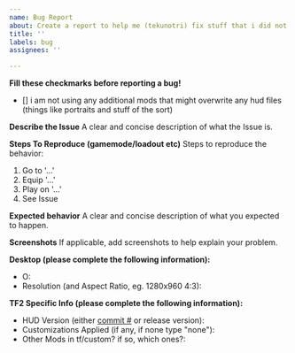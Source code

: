 ```yaml
---
name: Bug Report
about: Create a report to help me (tekunotri) fix stuff that i did not test
title: ''
labels: bug
assignees: ''

---
```


**Fill these checkmarks before reporting a bug!**

- [] i am not using any additional mods that might overwrite any hud files (things like portraits and stuff of the sort)

**Describe the Issue**
A clear and concise description of what the Issue is.

**Steps To Reproduce (gamemode/loadout etc)**
Steps to reproduce the behavior:

1. Go to '...'
2. Equip '...'
3. Play on '...'
4. See Issue

**Expected behavior**
A clear and concise description of what you expected to happen.

**Screenshots**
If applicable, add screenshots to help explain your problem.

**Desktop (please complete the following information):**

- O:
- Resolution (and Aspect Ratio, eg. 1280x960 4:3):

**TF2 Specific Info (please complete the following information):**

- HUD Version (either [commit #](https://i.imgur.com/Jx06jeZ.png) or release version):
- Customizations Applied (if any, if none type "none"):
- Other Mods in tf/custom? if so, which ones?:
